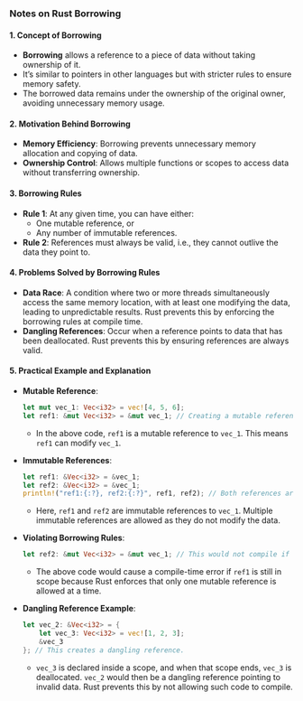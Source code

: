### Notes on Rust Borrowing

#### 1. **Concept of Borrowing**
   - **Borrowing** allows a reference to a piece of data without taking ownership of it.
   - It’s similar to pointers in other languages but with stricter rules to ensure memory safety.
   - The borrowed data remains under the ownership of the original owner, avoiding unnecessary memory usage.

#### 2. **Motivation Behind Borrowing**
   - **Memory Efficiency**: Borrowing prevents unnecessary memory allocation and copying of data.
   - **Ownership Control**: Allows multiple functions or scopes to access data without transferring ownership.

#### 3. **Borrowing Rules**
   - **Rule 1**: At any given time, you can have either:
     - One mutable reference, or
     - Any number of immutable references.
   - **Rule 2**: References must always be valid, i.e., they cannot outlive the data they point to.

#### 4. **Problems Solved by Borrowing Rules**
   - **Data Race**: A condition where two or more threads simultaneously access the same memory location, with at least one modifying the data, leading to unpredictable results. Rust prevents this by enforcing the borrowing rules at compile time.
   - **Dangling References**: Occur when a reference points to data that has been deallocated. Rust prevents this by ensuring references are always valid.

#### 5. **Practical Example and Explanation**
   - **Mutable Reference**:
     ```rust
     let mut vec_1: Vec<i32> = vec![4, 5, 6];
     let ref1: &mut Vec<i32> = &mut vec_1; // Creating a mutable reference.
     ```
     - In the above code, `ref1` is a mutable reference to `vec_1`. This means `ref1` can modify `vec_1`.

   - **Immutable References**:
     ```rust
     let ref1: &Vec<i32> = &vec_1;
     let ref2: &Vec<i32> = &vec_1;
     println!("ref1:{:?}, ref2:{:?}", ref1, ref2); // Both references are immutable.
     ```
     - Here, `ref1` and `ref2` are immutable references to `vec_1`. Multiple immutable references are allowed as they do not modify the data.

   - **Violating Borrowing Rules**:
     ```rust
     let ref2: &mut Vec<i32> = &mut vec_1; // This would not compile if ref1 (a mutable reference) is still in scope.
     ```
     - The above code would cause a compile-time error if `ref1` is still in scope because Rust enforces that only one mutable reference is allowed at a time.

   - **Dangling Reference Example**:
     ```rust
     let vec_2: &Vec<i32> = {
         let vec_3: Vec<i32> = vec![1, 2, 3];
         &vec_3
     }; // This creates a dangling reference.
     ```
     - `vec_3` is declared inside a scope, and when that scope ends, `vec_3` is deallocated. `vec_2` would then be a dangling reference pointing to invalid data. Rust prevents this by not allowing such code to compile.

